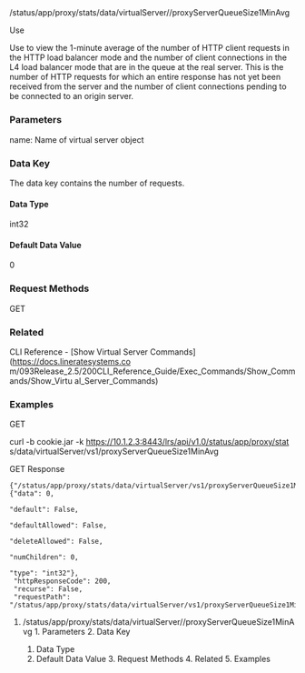 ##
/status/app/proxy/stats/data/virtualServer/<name>/proxyServerQueueSize1MinAvg

Use

Use to view the 1-minute average of the number of HTTP client requests in the
HTTP load balancer mode and the number of client connections in the L4 load
balancer mode that are in the queue at the real server. This is the number of
HTTP requests for which an entire response has not yet been received from the
server and the number of client connections pending to be connected to an
origin server.

### Parameters

name: Name of virtual server object

### Data Key

The data key contains the number of requests.

#### Data Type

int32

#### Default Data Value

0

### Request Methods

GET

### Related

CLI Reference - [Show Virtual Server Commands](https://docs.lineratesystems.co
m/093Release_2.5/200CLI_Reference_Guide/Exec_Commands/Show_Commands/Show_Virtu
al_Server_Commands)

### Examples

GET

curl -b cookie.jar -k https://10.1.2.3:8443/lrs/api/v1.0/status/app/proxy/stat
s/data/virtualServer/vs1/proxyServerQueueSize1MinAvg

GET Response

    
    {"/status/app/proxy/stats/data/virtualServer/vs1/proxyServerQueueSize1MinAvg": {"data": 0,
                                                                                       "default": False,
                                                                                       "defaultAllowed": False,
                                                                                       "deleteAllowed": False,
                                                                                       "numChildren": 0,
                                                                                       "type": "int32"},
     "httpResponseCode": 200,
     "recurse": False,
     "requestPath": "/status/app/proxy/stats/data/virtualServer/vs1/proxyServerQueueSize1MinAvg"}
    

  1. /status/app/proxy/stats/data/virtualServer/<name>/proxyServerQueueSize1MinAvg
    1. Parameters
    2. Data Key
      1. Data Type
      2. Default Data Value
    3. Request Methods
    4. Related
    5. Examples

